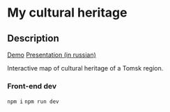 # My cultural heritage

## Description
[Demo](heritage.pythonanywhere.com)
[Presentation (in russian)](https://github.com/alexandr-bbm/my-cultural-heritage/AppPresentation.pdf)

Interactive map of cultural heritage of a Tomsk region.

### Front-end dev 
`npm i`
`npm run dev`
